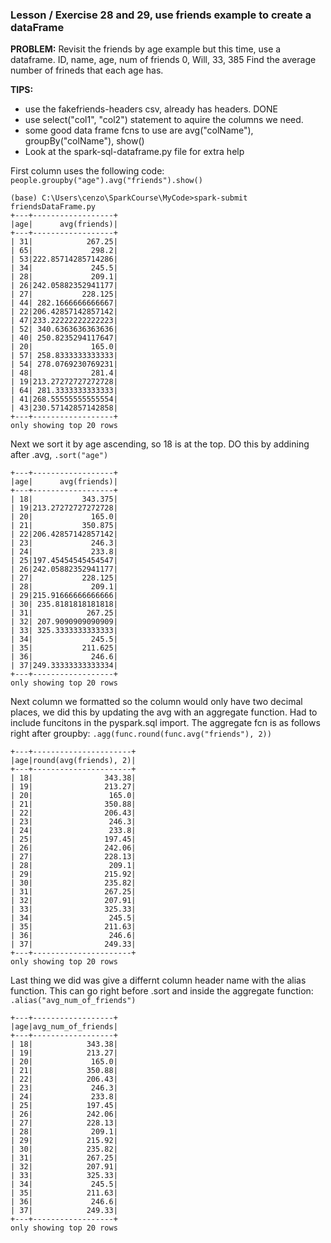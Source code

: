 ### Lesson / Exercise 28 and 29, use friends example to create a dataFrame

**PROBLEM:** Revisit the friends by age example but this time, use a dataframe.
ID, name, age, num of friends
0, Will, 33, 385
Find the average number of frineds that each age has.

**TIPS:**
- use the fakefriends-headers csv, already has headers. DONE
- use select("col1", "col2") statement to aquire the columns we need.
- some good data frame fcns to use are avg("colName"), groupBy("colName"), show()
- Look at the spark-sql-dataframe.py file for extra help

First column uses the following code: ```people.groupby("age").avg("friends").show()```
```
(base) C:\Users\cenzo\SparkCourse\MyCode>spark-submit friendsDataFrame.py
+---+------------------+
|age|      avg(friends)|
+---+------------------+
| 31|            267.25|
| 65|             298.2|
| 53|222.85714285714286|
| 34|             245.5|
| 28|             209.1|
| 26|242.05882352941177|
| 27|           228.125|
| 44| 282.1666666666667|
| 22|206.42857142857142|
| 47|233.22222222222223|
| 52| 340.6363636363636|
| 40| 250.8235294117647|
| 20|             165.0|
| 57| 258.8333333333333|
| 54| 278.0769230769231|
| 48|             281.4|
| 19|213.27272727272728|
| 64| 281.3333333333333|
| 41|268.55555555555554|
| 43|230.57142857142858|
+---+------------------+
only showing top 20 rows
```
Next we sort it by age ascending, so 18 is at the top. DO this by addining after .avg, ```.sort("age")```
```
+---+------------------+
|age|      avg(friends)|
+---+------------------+
| 18|           343.375|
| 19|213.27272727272728|
| 20|             165.0|
| 21|           350.875|
| 22|206.42857142857142|
| 23|             246.3|
| 24|             233.8|
| 25|197.45454545454547|
| 26|242.05882352941177|
| 27|           228.125|
| 28|             209.1|
| 29|215.91666666666666|
| 30| 235.8181818181818|
| 31|            267.25|
| 32| 207.9090909090909|
| 33| 325.3333333333333|
| 34|             245.5|
| 35|           211.625|
| 36|             246.6|
| 37|249.33333333333334|
+---+------------------+
only showing top 20 rows
```
Next column we formatted so the column would only have two decimal places, we did this by updating the avg with an aggregate function. Had to include funcitons in the pyspark.sql import. The aggregate fcn is as follows right after groupby: ```.agg(func.round(func.avg("friends"), 2))```
```
+---+----------------------+
|age|round(avg(friends), 2)|
+---+----------------------+
| 18|                343.38|
| 19|                213.27|
| 20|                 165.0|
| 21|                350.88|
| 22|                206.43|
| 23|                 246.3|
| 24|                 233.8|
| 25|                197.45|
| 26|                242.06|
| 27|                228.13|
| 28|                 209.1|
| 29|                215.92|
| 30|                235.82|
| 31|                267.25|
| 32|                207.91|
| 33|                325.33|
| 34|                 245.5|
| 35|                211.63|
| 36|                 246.6|
| 37|                249.33|
+---+----------------------+
only showing top 20 rows
```
Last thing we did was give a differnt column header name with the alias function. This can go right before .sort and inside the aggregate function: ```.alias("avg_num_of_friends")```
```
+---+------------------+
|age|avg_num_of_friends|
+---+------------------+
| 18|            343.38|
| 19|            213.27|
| 20|             165.0|
| 21|            350.88|
| 22|            206.43|
| 23|             246.3|
| 24|             233.8|
| 25|            197.45|
| 26|            242.06|
| 27|            228.13|
| 28|             209.1|
| 29|            215.92|
| 30|            235.82|
| 31|            267.25|
| 32|            207.91|
| 33|            325.33|
| 34|             245.5|
| 35|            211.63|
| 36|             246.6|
| 37|            249.33|
+---+------------------+
only showing top 20 rows
```
